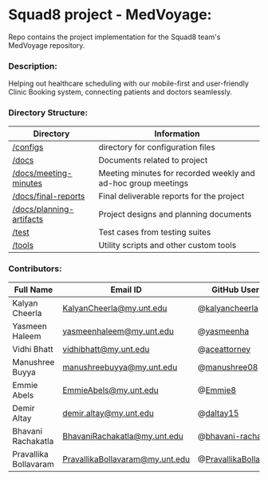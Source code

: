 # Squad8 project - MedVoyage:
Repo contains the project implementation for the Squad8 team's MedVoyage repository.

### Description:
Helping out healthcare scheduling with our mobile-first and user-friendly Clinic Booking system, connecting patients and doctors seamlessly.

### Directory Structure:
| Directory | Information |
| --------- | ----------- |
| [/configs](./configs) | directory for configuration files |
| [/docs](./docs) | Documents related to project |
| [/docs/meeting-minutes](./docs/meeting-minutes) | Meeting minutes for recorded weekly and ad-hoc group meetings |
| [/docs/final-reports](./docs/final-reports) | Final deliverable reports for the project |
| [/docs/planning-artifacts](./docs/planning-artifacts) | Project designs and planning documents |
| [/test](./test) | Test cases from testing suites |
| [/tools](./tools) | Utility scripts and other custom tools |

### Contributors:
|Full Name|Email ID|GitHub User ID|Trello ID|
|---------|--------|--------------|---------|
|Kalyan Cheerla| KalyanCheerla@my.unt.edu | @[kalyancheerla](https://github.com/kalyancheerla) | @kalyancheerla |
|Yasmeen Haleem| yasmeenhaleem@my.unt.edu | @[yasmeenha](https://github.com/yasmeenha) | @yasmeenha |
|Vidhi Bhatt| vidhibhatt@my.unt.edu |@[aceattorney](https://github.com/aceattorney666) |@vidhi_bhatt|
|Manushree Buyya| manushreebuyya@my.unt.edu |@[manushree08](https://github.com/manushree08) |@manushree08|
|Emmie Abels| EmmieAbels@my.unt.edu | @[Emmie8](https://github.com/Emmie8) | @emmieabels1 |
|Demir Altay| demir.altay@my.unt.edu | @[daltay15](https://github.com/daltay15) | @demiraltay|
|Bhavani Rachakatla| BhavaniRachakatla@my.unt.edu | @[bhavani-rachakatla](https://github.com/bhavani-rachakatla) | @bhavani_rachakatla|
|Pravallika Bollavaram| PravallikaBollavaram@my.unt.edu | @[PravallikaBollavaram](https://github.com/PravallikaBollavaram) | @bollavarampravallika|
